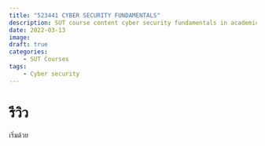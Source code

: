 ```yaml
---
title: "523441 CYBER SECURITY FUNDAMENTALS"
description: SUT course content cyber security fundamentals in academic year 2/2021
date: 2022-03-13
image: 
draft: true
categories:
    - SUT Courses
tags:
    - Cyber security
---
```


# รีวิว
 เริ่มด้วย